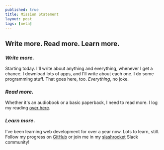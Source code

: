 ```yaml
---
published: true
title: Mission Statement
layout: post
tags: [meta]
---
```

## Write more. Read more. Learn more.

### _Write more._

Starting today. I'll write about anything and everything, whenever I get a chance. I download lots of apps, and I'll write about each one. I do some programming stuff. That goes here, too. _Everything_, no joke.

### _Read more._

Whether it's an audiobook or a basic paperback, I need to read more. I log my reading [over here](http://read.seanosaur.com).

### _Learn more._

I've been learning web development for over a year now. Lots to learn, still. Follow my progress on [GitHub](http://github.com/seanosaur) or join me in my [slashrocket](http://slashrocket.io) Slack community!